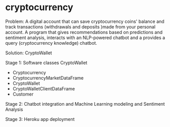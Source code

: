 # cryptocurrency
Problem: A digital account that can save cryptocurrency coins' balance and track transactions (withdrawals and deposits )made from your personal account. A program that gives recommendations based on predictions and sentiment analysis, interacts with an NLP-powered chatbot and a provides a query (cryptocurrency knowledge) chatbot.

Solution: CryptoWallet

Stage 1: Software classes CryptoWallet
- Cryptocurrency
- CryptocurrencyMarketDataFrame
- CryptoWallet
- CryptoWalletClientDataFrame
- Customer

Stage 2: Chatbot integration and Machine Learning modeling and Sentiment Analysis

Stage 3: Heroku app deployment

